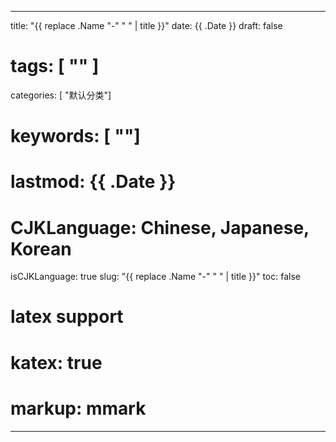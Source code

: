 
---
title: "{{ replace .Name "-" " " | title }}"
date: {{ .Date }}
draft: false
# tags: [ "" ]
categories: [ "默认分类"]
# keywords: [ ""]
# lastmod: {{ .Date }}
# CJKLanguage: Chinese, Japanese, Korean
isCJKLanguage: true
slug: "{{ replace .Name "-" " " | title }}"
toc: false
# latex support
# katex: true
# markup: mmark
---

